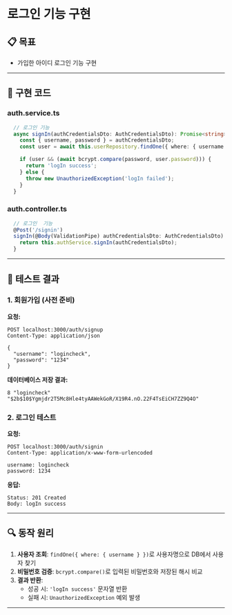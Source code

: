 # 로그인 기능 구현

## 📋 목표

- 가입한 아이디 로그인 기능 구현

---

## 🔧 구현 코드

### auth.service.ts

```ts
  // 로그인 기능
  async signIn(authCredentialsDto: AuthCredentialsDto): Promise<string> {
    const { username, password } = authCredentialsDto;
    const user = await this.userRepository.findOne({ where: { username } });

    if (user && (await bcrypt.compare(password, user.password))) {
      return 'logIn success';
    } else {
      throw new UnauthorizedException('logIn failed');
    }
  }
```

### auth.controller.ts

```ts
  // 로그인  기능
  @Post('/signin')
  signIn(@Body(ValidationPipe) authCredentialsDto: AuthCredentialsDto) {
    return this.authService.signIn(authCredentialsDto);
  }
```

---

## 🧪 테스트 결과

### 1. 회원가입 (사전 준비)

**요청:**

```
POST localhost:3000/auth/signup
Content-Type: application/json

{
  "username": "logincheck",
  "password": "1234"
}
```

**데이터베이스 저장 결과:**

```
8 "logincheck" "$2b$10$Ygmjdr2T5Mc8Hle4tyAAWekGoR/X19R4.nO.22F4TsEiCH7ZZ9Q4O"
```

### 2. 로그인 테스트

**요청:**

```
POST localhost:3000/auth/signin
Content-Type: application/x-www-form-urlencoded

username: logincheck
password: 1234
```

**응답:**

```
Status: 201 Created
Body: logIn success
```

---

## 🔍 동작 원리

1. **사용자 조회**: `findOne({ where: { username } })`로 사용자명으로 DB에서 사용자 찾기
2. **비밀번호 검증**: `bcrypt.compare()`로 입력된 비밀번호와 저장된 해시 비교
3. **결과 반환**:
   - 성공 시: `'logIn success'` 문자열 반환
   - 실패 시: `UnauthorizedException` 예외 발생

---
